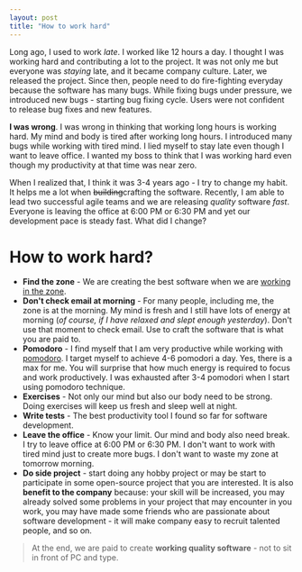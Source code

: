 ```yaml
---
layout: post
title: "How to work hard"
---
```


Long ago, I used to work _late_. I worked like 12 hours a day. I thought I was working hard and contributing a lot to the project. It was not only me but everyone was _staying_ late, and it became company culture. Later, we released the project. Since then, people need to do fire-fighting everyday because the software has many bugs. While fixing bugs under pressure, we introduced new bugs - starting bug fixing cycle. Users were not confident to release bug fixes and new features.

**I was wrong**. I was wrong in thinking that working long hours is working hard. My mind and body is tired after working long hours. I introduced many bugs while working with tired mind. I lied myself to stay late even though I want to leave office. I wanted my boss to think that I was working hard even though my productivity at that time was near zero.

When I realized that, I think it was 3-4 years ago - I try to change my habit. It helps me a lot when ~~building~~crafting the software. Recently, I am able to lead two successful agile teams and we are releasing _quality_ software _fast_. Everyone is leaving the office at 6:00 PM or 6:30 PM and yet our development pace is steady fast. What did I change?

# How to work hard?

- **Find the zone** - We are creating the best software when we are [working in the zone][zone].
- **Don't check email at morning** - For many people, including me, the zone is at the morning. My mind is fresh and I still have lots of energy at morning (_of course, if I have relaxed and slept enough yesterday_). Don't use that moment to check email. Use to craft the software that is what you are paid to.
- **Pomodoro** - I find myself that I am very productive while working with [pomodoro][]. I target myself to achieve 4-6 pomodori a day. Yes, there is a max for me. You will surprise that how much energy is required to focus and work productively. I was exhausted after 3-4 pomodori when I start using pomodoro technique.
- **Exercises** - Not only our mind but also our body need to be strong. Doing exercises will keep us fresh and sleep well at night.
- **Write tests** - The best productivity tool I found so far for software development.
- **Leave the office** - Know your limit. Our mind and body also need break. I try to leave office at 6:00 PM or 6:30 PM. I don't want to work with tired mind just to create more bugs. I don't want to waste my zone at tomorrow morning.
- **Do side project** - start doing any hobby project or may be start to participate in some open-source project that you are interested. It is also **benefit to the company** because: your skill will be increased, you may already solved some problems in your project that may encounter in you work, you may have made some friends who are passionate about software development - it will make company easy to recruit talented people, and so on.

> At the end, we are paid to create **working quality software** - not to sit in front of PC and type.

[zone]: http://lifehacker.com/5920484/what-is-the-zone-anyway
[pomodoro]: http://en.wikipedia.org/wiki/Pomodoro_Technique
